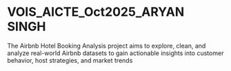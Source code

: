 # VOIS_AICTE_Oct2025_ARYAN SINGH
The Airbnb Hotel Booking Analysis project aims to explore, clean, and analyze real-world Airbnb datasets to gain actionable insights into customer behavior, host strategies, and market trends
